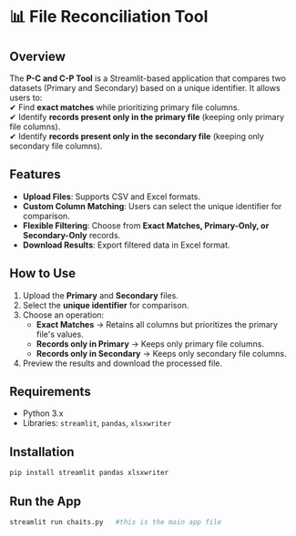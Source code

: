 # 📊 File Reconciliation Tool

## Overview  
The **P-C and C-P Tool** is a Streamlit-based application that compares two datasets (Primary and Secondary) based on a unique identifier. It allows users to:  
✔ Find **exact matches** while prioritizing primary file columns.  
✔ Identify **records present only in the primary file** (keeping only primary file columns).  
✔ Identify **records present only in the secondary file** (keeping only secondary file columns).  

## Features  
- **Upload Files**: Supports CSV and Excel formats.  
- **Custom Column Matching**: Users can select the unique identifier for comparison.  
- **Flexible Filtering**: Choose from **Exact Matches, Primary-Only, or Secondary-Only** records.  
- **Download Results**: Export filtered data in Excel format.  

## How to Use  
1. Upload the **Primary** and **Secondary** files.  
2. Select the **unique identifier** for comparison.  
3. Choose an operation:  
   - **Exact Matches** → Retains all columns but prioritizes the primary file's values.  
   - **Records only in Primary** → Keeps only primary file columns.  
   - **Records only in Secondary** → Keeps only secondary file columns.  
4. Preview the results and download the processed file.  

## Requirements  
- Python 3.x  
- Libraries: `streamlit`, `pandas`, `xlsxwriter`  

## Installation  
```bash
pip install streamlit pandas xlsxwriter
```

## Run the App  
```bash
streamlit run chaits.py   #this is the main app file
```

